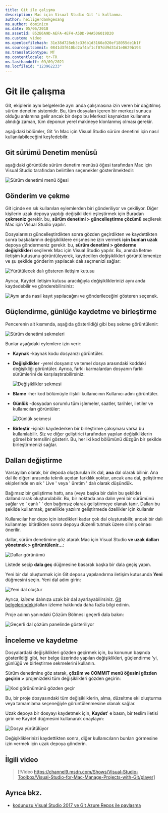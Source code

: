 ```yaml
---
title: Git ile çalışma
description: Mac için Visual Studio Git 'i kullanma.
author: heiligerdankgesang
ms.author: dominicn
ms.date: 05/06/2018
ms.assetid: 852B6A9D-AEFA-4EF4-A5DD-94A506019D20
ms.custom: video
ms.openlocfilehash: 31e38d728eb3c336b1d3160a920ef18055de1b1f
ms.sourcegitcommit: 0841d3f610bd2af4af1cf07dd9d31d1e0629b193
ms.translationtype: MT
ms.contentlocale: tr-TR
ms.lasthandoff: 09/09/2021
ms.locfileid: "123962233"
---
```

# <a name="working-with-git"></a>Git ile çalışma

Git, ekiplerin aynı belgelerde aynı anda çalışmasına izin veren bir dağıtılmış sürüm denetim sistemidir. Bu, tüm dosyaları içeren bir merkezi sunucu olduğu anlamına gelir ancak bir depo bu Merkezi kaynaktan kullanıma alındığı zaman, tüm deponun yerel makineye klonlanmış olması gerekir.

aşağıdaki bölümler, Git 'in Mac için Visual Studio sürüm denetimi için nasıl kullanılabileceğini keşfedebilir.

## <a name="git-version-control-menu"></a>Git sürümü Denetim menüsü

aşağıdaki görüntüde sürüm denetim menüsü öğesi tarafından Mac için Visual Studio tarafından belirtilen seçenekler gösterilmektedir:

![Sürüm denetimi menü öğesi](media/version-control-gitVersionControlMenu.png)

## <a name="push-and-pull"></a>Gönderim ve çekme

Git içinde en sık kullanılan eylemlerden biri gönderiliyor ve çekiliyor. Diğer kişilerin uzak depoya yaptığı değişiklikleri eşleştirmek için Buradan **çekmeniz** gerekir. bu, **sürüm denetimi > güncelleştirme çözümü** seçilerek Mac için Visual Studio yapılır.

Dosyalarınızı güncelleştirdikten sonra gözden geçirdikten ve kaydettikten sonra başkalarının değişikliklere erişmesine izin vermek **için bunları uzak** depoya göndermeniz gerekir. bu, **sürüm denetimi > gönderme değişiklikleri** seçilerek Mac için Visual Studio yapılır. Bu, anında Iletme iletişim kutusunu görüntüleyerek, kaydedilen değişiklikleri görüntülemenize ve şu şekilde gönderim yapılacak dalı seçmenizi sağlar:

![Yürütülecek dalı gösteren iletişim kutusu](media/version-control-gitPush.png)

Ayrıca, Kaydet iletişim kutusu aracılığıyla değişikliklerinizi aynı anda kaydedebilir ve gönderebilirsiniz:

![Aynı anda nasıl kayıt yapılacağını ve gönderileceğini gösteren seçenek.](media/version-control-commitPush.png)

## <a name="blame-log-and-merge"></a>Güçlendirme, günlüğe kaydetme ve birleştirme

Pencerenin alt kısmında, aşağıda gösterildiği gibi beş sekme görüntülenir:

![Sürüm denetimi sekmeleri](media/version-control-gitTabs.png)

Bunlar aşağıdaki eylemlere izin verir:

* **Kaynak** -kaynak kodu dosyanızı görüntüler.
* **Değişiklikler** -yerel dosyanız ve temel dosya arasındaki koddaki değişikliği görüntüler. Ayrıca, farklı karmalardan dosyanın farklı sürümlerini de karşılaştırabilirsiniz:

    ![Değişiklikler sekmesi](media/version-control-gitChange.png)

* **Blame** -her kod bölümüyle ilişkili kullanıcının Kullanıcı adını görüntüler.
* **Günlük** -dosyadan sorumlu tüm işlemeler, saatler, tarihler, iletiler ve kullanıcıları görüntüler:

    ![Günlük sekmesi](media/version-control-gitLog.png)

* **Birleştir** -işinizi kaydederken bir birleştirme çakışması varsa bu kullanılabilir. Siz ve diğer geliştirici tarafından yapılan değişikliklerin görsel bir temsilini gösterir. Bu, her iki kod bölümünü düzgün bir şekilde birleştirmenizi sağlar.

## <a name="switching-branches"></a>Dalları değiştirme

Varsayılan olarak, bir depoda oluşturulan ilk dal, **ana** dal olarak bilinir. Ana dal ile diğeri arasında teknik açıdan farklılık yoktur, ancak ana dal, geliştirme ekiplerinde en sık ' Live ' veya ' üretim ' dalı olarak düşündük.

Bağımsız bir geliştirme hattı, ana (veya başka bir dalın bu şekilde) dallandırarak oluşturulabilir. Bu, bir noktada ana dalın yeni bir sürümünü sağlar ve ' canlı ' ' den bağımsız olarak geliştirmeye olanak tanır. Dalları bu şekilde kullanmak, genellikle yazılım geliştirmede özellikler için kullanılır

Kullanıcılar her depo için istedikleri kadar çok dal oluşturabilir, ancak bir dalı kullanmayı bitirdikten sonra depoyu düzenli tutmak üzere silmiş olması önerilir.

dallar, sürüm denetimine göz atarak Mac için Visual Studio **ve uzak dalları yönetmek > görüntülenir...**:

![Dallar görünümü](media/version-control-gitBranch2.png)

Listede seçip **dala geç** düğmesine basarak başka bir dala geçiş yapın.

Yeni bir dal oluşturmak için Git deposu yapılandırma iletişim kutusunda **Yeni** düğmesini seçin. Yeni dal adını girin:

![Yeni dal oluştur](media/version-control-gitBranch.png)

Ayrıca, _izleme_ dalınıza uzak bir dal ayarlayabilirsiniz. [Git belgelerindeki](https://git-scm.com/book/en/v2/Git-Branching-Remote-Branches#Tracking-Branches)dalları izleme hakkında daha fazla bilgi edinin.

Proje adının yanındaki Çözüm Bölmesi geçerli dala bakın:

 ![Geçerli dal çözüm panelinde gösteriliyor](media/version-control-gitBranchName.png)

## <a name="reviewing-and-committing"></a>İnceleme ve kaydetme

Dosyalardaki değişiklikleri gözden geçirmek için, bu konunun başında gösterildiği gibi, her belge üzerinde yapılan değişiklikleri, güçlendirme 'yi, günlüğü ve birleştirme sekmelerini kullanın.

Sürüm denetimine göz atarak, **çözüm ve COMMIT menü öğesini gözden geçirin >** projenizdeki tüm değişiklikleri gözden geçirin:

![Kod görünümünü gözden geçir](media/version-control-gitReviewCommit.png)

Bu, bir proje dosyasındaki tüm değişikliklerin, alma, düzeltme eki oluşturma veya tamamlama seçeneğiyle görüntülenmesine olanak sağlar.

Uzak depoya bir dosyayı kaydetmek için, **Kaydet**' e basın, bir teslim iletisi girin ve Kaydet düğmesini kullanarak onaylayın:

![Dosya yürütülüyor](media/version-control-gitCommit.png)

Değişikliklerinizi kaydettikten sonra, diğer kullanıcıların bunları görmesine izin vermek için uzak depoya gönderin.

## <a name="related-video"></a>İlgili video

> [!Video https://channel9.msdn.com/Shows/Visual-Studio-Toolbox/Visual-Studio-for-Mac-Manage-Projects-with-Git/player]

## <a name="see-also"></a>Ayrıca bkz.

* [kodunuzu Visual Studio 2017 ve Git Azure Repos ile paylaşma](/azure/devops/repos/git/share-your-code-in-git-vs-2017)